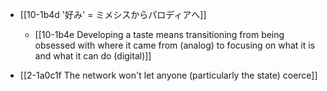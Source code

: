 - [[10-1b4d '好み' = ミメシスからパロディアへ]]
	- [[10-1b4e Developing a taste means transitioning from being obsessed with where it came from (analog) to focusing on what it is and what it can do (digital)]]

- [[2-1a0c1f The network won't let anyone (particularly the state) coerce]]

